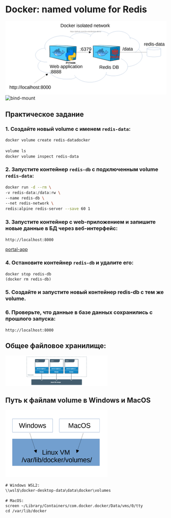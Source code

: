 # Docker: named volume for Redis

<img src="named-volume.png" alt="named volume" width="1024"/>

<img src="bind-mount.png" alt="bind-mount" width="480"/>


## Практическое задание

### 1. Создайте новый volume с именем `redis-data`:

```bash
docker volume create redis-datadocker

volume ls
docker volume inspect redis-data
```

### 2. Запустите контейнер `redis-db` с подключенным volume `redis-data`:

```bash
docker run -d --rm \
-v redis-data:/data:rw \
--name redis-db \
--net redis-network \
redis:alpine redis-server --save 60 1
```

### 3. Запустите контейнер с web-приложением и запишите новые данные в БД через веб-интерфейс: 

`http://localhost:8000`

[portal-app](https://github.com/2a-stra/docker-demo/tree/main/lab2)

### 4. Остановите контейнер `redis-db` и удалите его:

```
docker stop redis-db
(docker rm redis-db)
```

### 5. Создайте и запустите новый контейнер redis-db c тем же volume.

### 6. Проверьте, что данные в базе данных сохранились с прошлого запуска:

`http://localhost:8000`


## Общее файловое хранилище:

<img src="shared-file-storage.png" alt="shared-file-storage" width="320"/>

## Путь к файлам volume в Windows и MacOS 

<img src="linux-path.png" alt="linux-path" width="320"/>

```
# Windows WSL2:
\\wsl$\docker-desktop-data\data\docker\volumes

# MacOS:
screen ~/Library/Containers/com.docker.docker/Data/vms/0/tty
cd /var/lib/docker
```